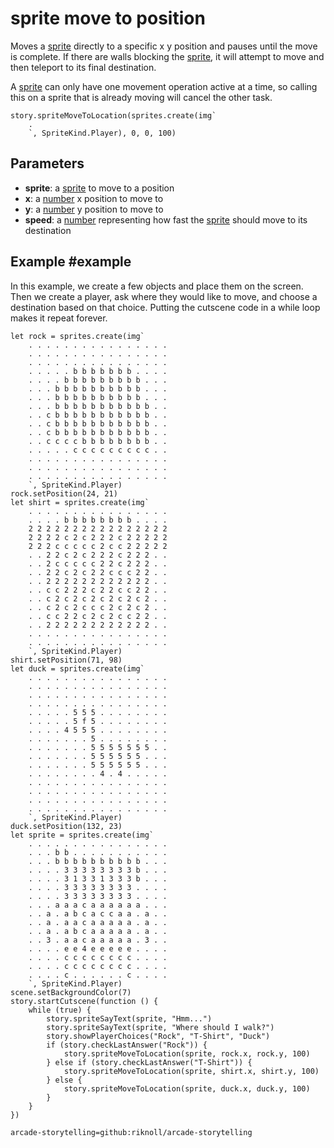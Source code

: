 # sprite move to position

Moves a [sprite](/types/sprite) directly to a specific x y position and pauses until the move is complete. If there are walls blocking the [sprite](/types/sprite), it will attempt to move and then teleport to its final destination.

A [sprite](/types/sprite) can only have one movement operation active at a time, so calling this on a sprite that is already moving will cancel the other task.

```sig
story.spriteMoveToLocation(sprites.create(img`
    .
    `, SpriteKind.Player), 0, 0, 100)
```

## Parameters

* **sprite**: a [sprite](/types/sprite) to move to a position
* **x**: a [number](/types/number) x position to move to
* **y**: a [number](/types/number) y position to move to
* **speed**: a [number](/types/number) representing how fast the [sprite](/types/sprite) should move to its destination

## Example #example

In this example, we create a few objects and place them on the screen. Then we create a player, ask where they would like to move, and choose a destination based on that choice. Putting the cutscene code in a while loop makes it repeat forever.


```blocks
let rock = sprites.create(img`
    . . . . . . . . . . . . . . . .
    . . . . . . . . . . . . . . . .
    . . . . . . . . . . . . . . . .
    . . . . . b b b b b b b . . . .
    . . . . b b b b b b b b b . . .
    . . . b b b b b b b b b b . . .
    . . . b b b b b b b b b b . . .
    . . . b b b b b b b b b b b . .
    . . c b b b b b b b b b b b . .
    . . c b b b b b b b b b b b . .
    . . c b b b b b b b b b b b . .
    . . c c c c b b b b b b b b . .
    . . . . . c c c c c c c c c . .
    . . . . . . . . . . . . . . . .
    . . . . . . . . . . . . . . . .
    . . . . . . . . . . . . . . . .
    `, SpriteKind.Player)
rock.setPosition(24, 21)
let shirt = sprites.create(img`
    . . . . . . . . . . . . . . . .
    . . . . b b b b b b b b . . . .
    2 2 2 2 2 2 2 2 2 2 2 2 2 2 2 2
    2 2 2 2 c 2 c 2 2 2 c 2 2 2 2 2
    2 2 2 c c c c c 2 c c 2 2 2 2 2
    . . 2 2 c 2 c 2 2 2 c 2 2 2 . .
    . . 2 c c c c c 2 2 c 2 2 2 . .
    . . 2 2 c 2 c 2 2 c c c 2 2 . .
    . . 2 2 2 2 2 2 2 2 2 2 2 2 . .
    . . c c 2 2 2 c 2 2 c c 2 2 . .
    . . c 2 c 2 c 2 c 2 c 2 c 2 . .
    . . c 2 c 2 c c c 2 c 2 c 2 . .
    . . c c 2 2 c 2 c 2 c c 2 2 . .
    . . 2 2 2 2 2 2 2 2 2 2 2 2 . .
    . . . . . . . . . . . . . . . .
    . . . . . . . . . . . . . . . .
    `, SpriteKind.Player)
shirt.setPosition(71, 98)
let duck = sprites.create(img`
    . . . . . . . . . . . . . . . .
    . . . . . . . . . . . . . . . .
    . . . . . . . . . . . . . . . .
    . . . . . . . . . . . . . . . .
    . . . . . 5 5 5 . . . . . . . .
    . . . . . 5 f 5 . . . . . . . .
    . . . . 4 5 5 5 . . . . . . . .
    . . . . . . . 5 . . . . . . . .
    . . . . . . . 5 5 5 5 5 5 5 . .
    . . . . . . . 5 5 5 5 5 5 . . .
    . . . . . . . 5 5 5 5 5 5 . . .
    . . . . . . . . 4 . 4 . . . . .
    . . . . . . . . . . . . . . . .
    . . . . . . . . . . . . . . . .
    . . . . . . . . . . . . . . . .
    . . . . . . . . . . . . . . . .
    `, SpriteKind.Player)
duck.setPosition(132, 23)
let sprite = sprites.create(img`
    . . . . . . . . . . . . . . . .
    . . . b b . . . . . . . . . . .
    . . . b b b b b b b b b b . . .
    . . . . 3 3 3 3 3 3 3 3 b . . .
    . . . . 3 1 3 3 1 3 3 3 b . . .
    . . . . 3 3 3 3 3 3 3 3 . . . .
    . . . . 3 3 3 3 3 3 3 3 . . . .
    . . . a a a c a a a a a a . . .
    . . a . a b c a c c a a . a . .
    . . a . a a c a a a a a . a . .
    . . a . a b c a a a a a . a . .
    . . 3 . a a c a a a a a . 3 . .
    . . . . e e 4 e e e e e . . . .
    . . . . c c c c c c c c . . . .
    . . . . c c c c c c c c . . . .
    . . . . c . . . . . . c . . . .
    `, SpriteKind.Player)
scene.setBackgroundColor(7)
story.startCutscene(function () {
    while (true) {
        story.spriteSayText(sprite, "Hmm...")
        story.spriteSayText(sprite, "Where should I walk?")
        story.showPlayerChoices("Rock", "T-Shirt", "Duck")
        if (story.checkLastAnswer("Rock")) {
            story.spriteMoveToLocation(sprite, rock.x, rock.y, 100)
        } else if (story.checkLastAnswer("T-Shirt")) {
            story.spriteMoveToLocation(sprite, shirt.x, shirt.y, 100)
        } else {
            story.spriteMoveToLocation(sprite, duck.x, duck.y, 100)
        }
    }
})

```


```package
arcade-storytelling=github:riknoll/arcade-storytelling
```